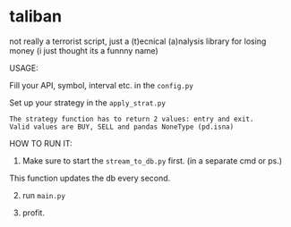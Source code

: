 # taliban
not really a terrorist script, just a (t)ecnical (a)nalysis library for losing money (i just thought its a funnny name)

USAGE: 

Fill your API, symbol, interval etc. in the `config.py `

Set up your strategy in the `apply_strat.py ` 

    The strategy function has to return 2 values: entry and exit. 
    Valid values are BUY, SELL and pandas NoneType (pd.isna)

HOW TO RUN IT: 

1. Make sure to start the `stream_to_db.py` first. (in a separate cmd or ps.)

This function updates the db every second. 

2. run `main.py`

3. profit.